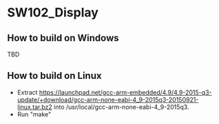 # SW102_Display

## How to build on Windows

TBD

## How to build on Linux

* Extract https://launchpad.net/gcc-arm-embedded/4.9/4.9-2015-q3-update/+download/gcc-arm-none-eabi-4_9-2015q3-20150921-linux.tar.bz2 into /usr/local/gcc-arm-none-eabi-4_9-2015q3.
* Run "make"
